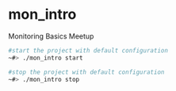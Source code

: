 # mon_intro
Monitoring Basics Meetup

```bash
#start the project with default configuration
~#> ./mon_intro start

#stop the project with default configuration
~#> ./mon_intro stop
```
